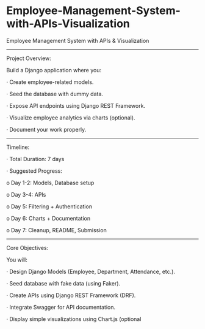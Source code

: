 # Employee-Management-System-with-APIs-Visualization

Employee Management System with APIs & Visualization

---

Project Overview:

Build a Django application where you:

· Create employee-related models.

· Seed the database with dummy data.

· Expose API endpoints using Django REST Framework.

· Visualize employee analytics via charts (optional).

· Document your work properly.

---

Timeline:

· Total Duration: 7 days

· Suggested Progress:

o Day 1-2: Models, Database setup

o Day 3-4: APIs

o Day 5: Filtering + Authentication

o Day 6: Charts + Documentation

o Day 7: Cleanup, README, Submission

---

Core Objectives:

You will:

· Design Django Models (Employee, Department, Attendance, etc.).

· Seed database with fake data (using Faker).

· Create APIs using Django REST Framework (DRF).

· Integrate Swagger for API documentation.

· Display simple visualizations using Chart.js (optional
